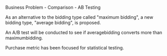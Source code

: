 Business Problem - Comparison - AB Testing

As an alternative to the bidding type called "maximum bidding", a new bidding type, "average bidding", is proposed.

An A/B test will be conducted to see if averagebidding converts more than maximumbidding.

Purchase metric has been focused for statistical testing.
